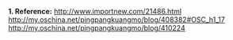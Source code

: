 
**1. Reference:** http://www.importnew.com/21486.html
				  http://my.oschina.net/pingpangkuangmo/blog/408382#OSC_h1_17
				  http://my.oschina.net/pingpangkuangmo/blog/410224